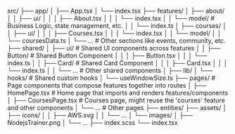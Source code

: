 src/
├── app/
│   ├── App.tsx
│   └── index.tsx
├── features/
│   ├── about/
│   │   ├── ui/
│   │   │   ├── About.tsx
│   │   │   └── index.tsx
│   │   └── model/      # Business Logic, state management, etc.
│   │       └── index.ts
│   ├── courses/
│   │   ├── ui/
│   │   │   ├── Courses.tsx
│   │   │   └── index.tsx
│   │   └── model/
│   │       └── coursesData.ts
│   └── ...             # Other sections like events, community, etc.
├── shared/
│   ├── ui/             # Shared UI components across features
│   │   ├── Button/     # Shared Button Component
│   │   │   ├── Button.tsx
│   │   │   └── index.ts
│   │   ├── Card/       # Shared Card Component
│   │   │   ├── Card.tsx
│   │   │   └── index.ts
│   │   └── ...         # Other shared components
│   ├── lib/
│   └── hooks/          # Shared custom hooks
│       └── useWindowSize.ts
├── pages/              # Page components that compose features together into routes
│   ├── HomePage.tsx    # Home page that imports and renders features/components
│   ├── CoursesPage.tsx # Courses page, might reuse the 'courses' feature and other components
│   └── ...             # Other pages
├── entities/
├── assets/
│   ├── icons/
│   │   ├── AWS.svg
│   │   └── ...
│   └── images/
│       ├── NodejsTrainer.png
│       └── ...
├── index.scss
└── index.tsx